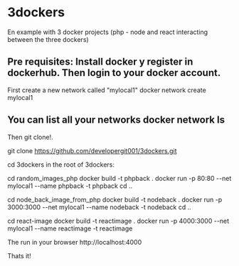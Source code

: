 # 3dockers
En example with 3 docker projects (php - node and react interacting between the three dockers)

Pre requisites:
Install docker y register in dockerhub.
Then login to your docker account.
--------------------------------------------------

First create a new network called "mylocal1"
docker network create mylocal1

You can list all your networks
docker network ls
--------------------------------------------------

Then git clone!.

git clone https://github.com/developergit001/3dockers.git

cd 3dockers
in the root of 3dockers:

cd random_images_php
docker build -t phpback .
docker run -p 80:80 --net mylocal1 --name phpback -t phpback
cd ..

cd node_back_image_from_php
docker build -t nodeback .
docker run -p 3000:3000 --net mylocal1 --name nodeback -t nodeback
cd ..

cd react-image
docker build -t reactimage .
docker run -p 4000:3000 --net mylocal1 --name reactimage -t reactimage

The run in your browser
http://localhost:4000

Thats it!
